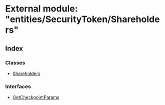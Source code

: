 # External module: "entities/SecurityToken/Shareholders"

## Index

### Classes

- [Shareholders](../classes/_entities_securitytoken_shareholders_.shareholders.md)

### Interfaces

- [GetCheckpointParams](../interfaces/_entities_securitytoken_shareholders_.getcheckpointparams.md)
